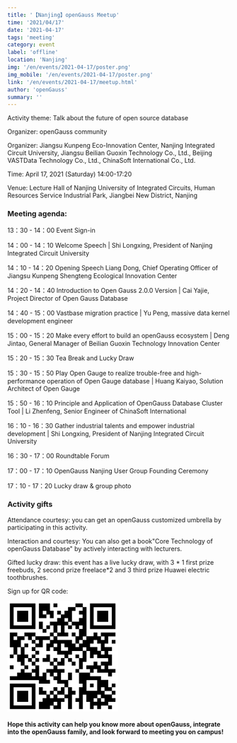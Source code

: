 ```yaml
---
title: '【Nanjing】openGauss Meetup'
time: '2021/04/17'
date: '2021-04-17'
tags: 'meeting'
category: event
label: 'offline'
location: 'Nanjing'
img: '/en/events/2021-04-17/poster.png'
img_mobile: '/en/events/2021-04-17/poster.png'
link: '/en/events/2021-04-17/meetup.html'
author: 'openGauss'
summary: ''
---
```


Activity theme: Talk about the future of open source database

Organizer: openGauss community

Organizer: Jiangsu Kunpeng Eco-Innovation Center, Nanjing Integrated Circuit University, Jiangsu Beilian Guoxin Technology Co., Ltd., Beijing VASTData Technology Co., Ltd., ChinaSoft International Co., Ltd.

Time: April 17, 2021 (Saturday) 14:00-17:20

Venue: Lecture Hall of Nanjing University of Integrated Circuits, Human Resources Service Industrial Park, Jiangbei New District, Nanjing

### Meeting agenda:

13：30 - 14：00 Event Sign-in

14：00 - 14：10 Welcome Speech | Shi Longxing, President of Nanjing Integrated Circuit University

14：10 - 14：20 Opening Speech Liang Dong, Chief Operating Officer of Jiangsu Kunpeng Shengteng Ecological Innovation Center

14：20 - 14：40 Introduction to Open Gauss 2.0.0 Version | Cai Yajie, Project Director of Open Gauss Database

14：40 - 15：00 Vastbase migration practice | Yu Peng, massive data kernel development engineer

15：00 - 15：20 Make every effort to build an openGauss ecosystem | Deng Jintao, General Manager of Beilian Guoxin Technology Innovation Center

15：20 - 15：30 Tea Break and Lucky Draw

15：30 - 15：50 Play Open Gauge to realize trouble-free and high-performance operation of Open Gauge database | Huang Kaiyao, Solution Architect of Open Gauge

15：50 - 16：10 Principle and Application of OpenGauss Database Cluster Tool | Li Zhenfeng, Senior Engineer of ChinaSoft International

16：10 - 16：30 Gather industrial talents and empower industrial development | Shi Longxing, President of Nanjing Integrated Circuit University

16：30 - 17：00 Roundtable Forum

17：00 - 17：10 OpenGauss Nanjing User Group Founding Ceremony

17：10 - 17：20 Lucky draw & group photo

### Activity gifts

Attendance courtesy: you can get an openGauss customized umbrella by participating in this activity.

Interaction and courtesy: You can also get a book"Core Technology of openGauss Database" by actively interacting with lecturers.

Gifted lucky draw: this event has a live lucky draw, with 3 * 1 first prize freebuds, 2 second prize freelace*2 and 3 third prize Huawei electric toothbrushes.

Sign up for QR code:

<img src="./code.png" style="width: 250px; margin-bottom: 0.2rem;" />

<strong>Hope this activity can help you know more about openGauss, integrate into the openGauss family, and look forward to meeting you on campus!</strong>
